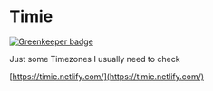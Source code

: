# Timie

[![Greenkeeper badge](https://badges.greenkeeper.io/dimitrisnl/timie.svg)](https://greenkeeper.io/)

Just some Timezones I usually need to check

[https://timie.netlify.com/](https://timie.netlify.com/)
